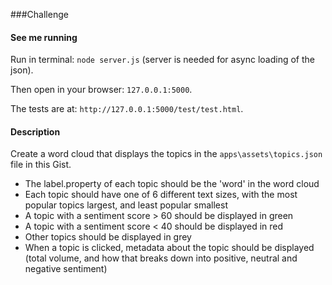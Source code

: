 ###Challenge

#### See me running
Run in terminal: ```node server.js``` (server is needed for async loading of the json).

Then open in your browser: ```127.0.0.1:5000```.

The tests are at: ```http://127.0.0.1:5000/test/test.html```.

#### Description

Create a word cloud that displays the topics in the `apps\assets\topics.json` file in this Gist.

- The label.property of each topic should be the 'word' in the word cloud
- Each topic should have one of 6 different text sizes, with the most popular topics largest, and least popular smallest
- A topic with a sentiment score > 60 should be displayed in green
- A topic with a sentiment score < 40 should be displayed in red
- Other topics should be displayed in grey
- When a topic is clicked, metadata about the topic should be displayed (total volume, and how that breaks down into positive, neutral and negative sentiment)
